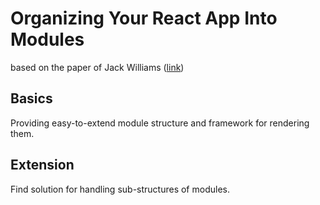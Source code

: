 # Organizing Your React App Into Modules
based on the paper of Jack Williams ([link](https://dev.to/jack/organizing-your-react-app-into-modules-d6n))

## Basics
Providing easy-to-extend module structure and framework for rendering them.

## Extension
Find solution for handling sub-structures of modules.
